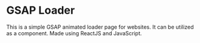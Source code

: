 # GSAP Loader

This is a simple GSAP animated loader page for websites. It can be utilized as a component. Made using ReactJS and JavaScript.